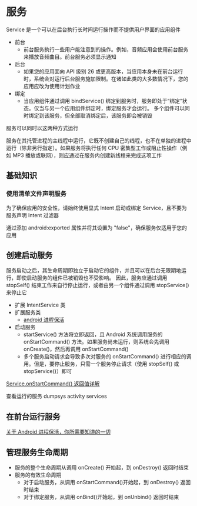 # 服务

Service 是一个可以在后台执行长时间运行操作而不提供用户界面的应用组件

+ 前台
  + 前台服务执行一些用户能注意到的操作。例如，音频应用会使用前台服务来播放音频曲目。前台服务必须显示通知
+ 后台
  + 如果您的应用面向 API 级别 26 或更高版本，当应用本身未在前台运行时，系统会对运行后台服务施加限制。在诸如此类的大多数情况下，您的应用应改为使用计划作业
+ 绑定
  + 当应用组件通过调用 bindService() 绑定到服务时，服务即处于“绑定”状态。仅当与另一个应用组件绑定时，绑定服务才会运行。 多个组件可以同时绑定到该服务，但全部取消绑定后，该服务即会被销毁

服务可以同时以这两种方式运行

服务在其托管进程的主线程中运行，它既不创建自己的线程，也不在单独的进程中运行（除非另行指定）。如果服务将执行任何 CPU 密集型工作或阻止性操作（例如 MP3 播放或联网），则应通过在服务内创建新线程来完成这项工作

## 基础知识

### 使用清单文件声明服务

为了确保应用的安全性，请始终使用显式 Intent 启动或绑定 Service，且不要为服务声明 Intent 过滤器

通过添加 android:exported 属性并将其设置为 "false"，确保服务仅适用于您的应用

## 创建启动服务

服务启动之后，其生命周期即独立于启动它的组件，并且可以在后台无限期地运行，即使启动服务的组件已被销毁也不受影响。 因此，服务应通过调用 stopSelf() 结束工作来自行停止运行，或者由另一个组件通过调用 stopService() 来停止它

+ 扩展 IntentService 类
+ 扩展服务类
  + [android 进程保活](https://juejin.im/entry/581587062e958a00549a7a1c)
+ 启动服务
  + startService() 方法将立即返回，且 Android 系统调用服务的 onStartCommand() 方法。如果服务尚未运行，则系统会先调用 onCreate()，然后再调用 onStartCommand()
  + 多个服务启动请求会导致多次对服务的 onStartCommand() 进行相应的调用。但是，要停止服务，只需一个服务停止请求（使用 stopSelf() 或 stopService()）即可

[Service.onStartCommand() 返回值详解](https://blog.csdn.net/kamingnnnnng/article/details/46327621)

查看运行的服务 dumpsys activity services

## 在前台运行服务

[关于 Android 进程保活，你所需要知道的一切](https://www.jianshu.com/p/63aafe3c12af)

## 管理服务生命周期

+ 服务的整个生命周期从调用 onCreate() 开始起，到 onDestroy() 返回时结束
+ 服务的有效生命周期
  + 对于启动服务，从调用 onStartCommand()开始起，到 onDestroy() 返回时结束
  + 对于绑定服务，从调用 onBind()开始起，到 onUnbind() 返回时结束